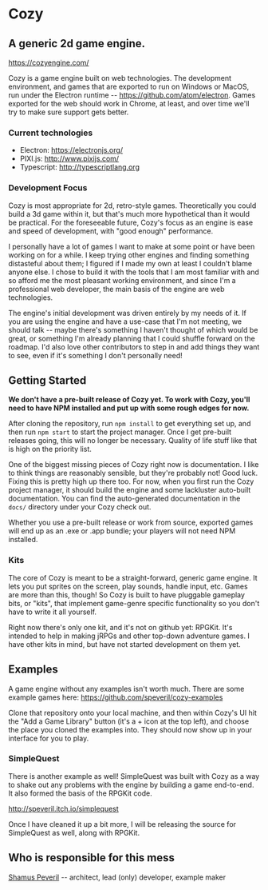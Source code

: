 # Cozy
## A generic 2d game engine.

https://cozyengine.com/

Cozy is a game engine built on web technologies. The development environment, and games that are exported to run on Windows or MacOS, run under the Electron runtime -- <https://github.com/atom/electron>. Games exported for the web should work in Chrome, at least, and over time we'll try to make sure support gets better.

### Current technologies

- Electron: <https://electronjs.org/>
- PIXI.js: <http://www.pixijs.com/>
- Typescript: <http://typescriptlang.org>

### Development Focus

Cozy is most appropriate for 2d, retro-style games. Theoretically you could build a 3d game within it, but that's much more hypothetical than it would be practical. For the foreseeable future, Cozy's focus as an engine is ease and speed of development, with "good enough" performance.

I personally have a lot of games I want to make at some point or have been working on for a while. I keep trying other engines and finding something distasteful about them; I figured if I made my own at least I couldn't blame anyone else. I chose to build it with the tools that I am most familiar with and so afford me the most pleasant working environment, and since I'm a professional web developer, the main basis of the engine are web technologies.

The engine's initial development was driven entirely by my needs of it. If you are using the engine and have a use-case that I'm not meeting, we should talk -- maybe there's something I haven't thought of which would be great, or something I'm already planning that I could shuffle forward on the roadmap. I'd also love other contributors to step in and add things they want to see, even if it's something I don't personally need!

## Getting Started

**We don't have a pre-built release of Cozy yet. To work with Cozy, you'll need to have NPM installed and put up with some rough edges for now.**

After cloning the repository, run `npm install` to get everything set up, and then run `npm start` to start the project manager. Once I get pre-built releases going, this will no longer be necessary. Quality of life stuff like that is high on the priority list.

One of the biggest missing pieces of Cozy right now is documentation. I like to think things are reasonably sensible, but they're probably not! Good luck. Fixing this is pretty high up there too. For now, when you first run the Cozy project manager, it should build the engine and some lackluster auto-built documentation. You can find the auto-generated documentation in the `docs/` directory under your Cozy check out.

Whether you use a pre-built release or work from source, exported games will end up as an .exe or .app bundle; your players will not need NPM installed.

### Kits

The core of Cozy is meant to be a straight-forward, generic game engine. It lets you put sprites on the screen, play sounds, handle input, etc. Games are more than this, though! So Cozy is built to have pluggable gameplay bits, or "kits", that implement game-genre specific functionality so you don't have to write it all yourself.

Right now there's only one kit, and it's not on github yet: RPGKit. It's intended to help in making jRPGs and other top-down adventure games. I have other kits in mind, but have not started development on them yet.

## Examples

A game engine without any examples isn't worth much. There are some example games here: https://github.com/speveril/cozy-examples

Clone that repository onto your local machine, and then within Cozy's UI hit the "Add a Game Library" button (it's a + icon at the top left), and choose the place you cloned the examples into. They should now show up in your interface for you to play.

### SimpleQuest

There is another example as well! SimpleQuest was built with Cozy as a way to shake out any problems with the engine by building a game end-to-end. It also formed the basis of the RPGKit code.

http://speveril.itch.io/simplequest

Once I have cleaned it up a bit more, I will be releasing the source for SimpleQuest as well, along with RPGKit.

## Who is responsible for this mess

[Shamus Peveril](http://shamuspeveril.com) -- architect, lead (only) developer, example maker
